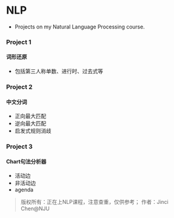 # NLP
- Projects on my Natural Language Processing course.

### Project 1

#### 词形还原 
- 包括第三人称单数、进行时、过去式等

### Project 2

#### 中文分词
- 正向最大匹配
- 逆向最大匹配
- 启发式规则消歧

### Project 3

#### Chart句法分析器
- 活动边
- 非活动边
- agenda

> 版权所有：正在上NLP课程，注意查重，仅供参考；
> 作者：Jinci Chen@NJU
